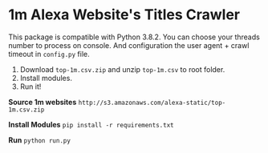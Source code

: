 # 1m Alexa Website's Titles Crawler

This package is compatible with Python 3.8.2. You can choose your threads number to process on console. And configuration the user agent + crawl timeout in `config.py` file.

1. Download `top-1m.csv.zip` and unzip `top-1m.csv` to root folder.
2. Install modules.
3. Run it!

**Source 1m websites**
`http://s3.amazonaws.com/alexa-static/top-1m.csv.zip`

**Install Modules**
`pip install -r requirements.txt`

**Run**
`python run.py`